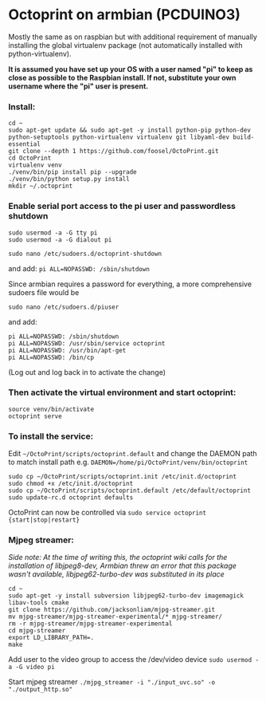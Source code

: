 # Octoprint on armbian (PCDUINO3)

Mostly the same as on raspbian but with additional requirement of manually installing the 
global virtualenv package (not automatically installed with python-virtualenv). 

__It is assumed you have set up your OS with a user named "pi" to keep as close as possible to the Raspbian install. 
If not, substitute your own username where the "pi" user is present.__

### Install:

    cd ~
    sudo apt-get update && sudo apt-get -y install python-pip python-dev python-setuptools python-virtualenv virtualenv git libyaml-dev build-essential
    git clone --depth 1 https://github.com/foosel/OctoPrint.git
    cd OctoPrint
    virtualenv venv
    ./venv/bin/pip install pip --upgrade
    ./venv/bin/python setup.py install
    mkdir ~/.octoprint

### Enable serial port access to the pi user and passwordless shutdown

    sudo usermod -a -G tty pi
    sudo usermod -a -G dialout pi
    
`sudo nano /etc/sudoers.d/octoprint-shutdown`

and add:
`pi ALL=NOPASSWD: /sbin/shutdown`

Since armbian requires a password for everything, a more comprehensive sudoers file would be

`sudo nano /etc/sudoers.d/piuser`

and add:

    pi ALL=NOPASSWD: /sbin/shutdown
    pi ALL=NOPASSWD: /usr/sbin/service octoprint
    pi ALL=NOPASSWD: /usr/bin/apt-get
    pi ALL=NOPASSWD: /bin/cp
    
(Log out and log back in to activate the change)

### Then activate the virtual environment and start octoprint:

    source venv/bin/activate
    octoprint serve

### To install the service:

Edit `~/OctoPrint/scripts/octoprint.default` and change the DAEMON path to match install path e.g. `DAEMON=/home/pi/OctoPrint/venv/bin/octoprint`

    sudo cp ~/OctoPrint/scripts/octoprint.init /etc/init.d/octoprint
    sudo chmod +x /etc/init.d/octoprint
    sudo cp ~/OctoPrint/scripts/octoprint.default /etc/default/octoprint
    sudo update-rc.d octoprint defaults

OctoPrint can now be controlled via 
`sudo service octoprint {start|stop|restart}`

### Mjpeg streamer:

_Side note: At the time of writing this, the octoprint wiki calls for the installation of libjpeg8-dev, Armbian threw an error that this package wasn't available, libjpeg62-turbo-dev was substituted in its place_

    cd ~
    sudo apt-get -y install subversion libjpeg62-turbo-dev imagemagick libav-tools cmake
    git clone https://github.com/jacksonliam/mjpg-streamer.git
    mv mjpg-streamer/mjpg-streamer-experimental/* mjpg-streamer/
    rm -r mjpg-streamer/mjpg-streamer-experimental
    cd mjpg-streamer
    export LD_LIBRARY_PATH=.
    make

Add user to the video group to access the /dev/video device
`sudo usermod -a -G video pi`

Start mjpeg streamer
`./mjpg_streamer -i "./input_uvc.so" -o "./output_http.so"`
